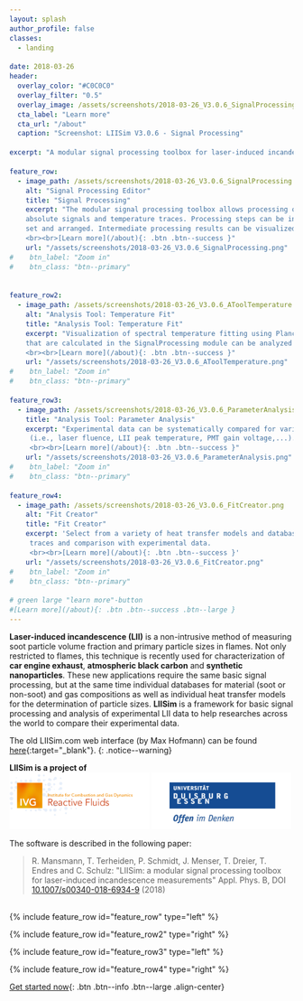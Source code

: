 ```yaml
---
layout: splash
author_profile: false                                                                                             
classes:
  - landing

date: 2018-03-26
header:
  overlay_color: "#C0C0C0"
  overlay_filter: "0.5"
  overlay_image: /assets/screenshots/2018-03-26_V3.0.6_SignalProcessing.png
  cta_label: "Learn more"
  cta_url: "/about"
  caption: "Screenshot: LIISim V3.0.6 - Signal Processing"
  
excerpt: "A modular signal processing toolbox for laser-induced incandescence (LII) measurements"

feature_row:
  - image_path: /assets/screenshots/2018-03-26_V3.0.6_SignalProcessing.png
    alt: "Signal Processing Editor"
    title: "Signal Processing"
    excerpt: "The modular signal processing toolbox allows processing of raw signals, 
    absolute signals and temperature traces. Processing steps can be individually 
    set and arranged. Intermediate processing results can be visualized and analyzed with various plot tools.
    <br><br>[Learn more](/about){: .btn .btn--success }"
    url: "/assets/screenshots/2018-03-26_V3.0.6_SignalProcessing.png"
#    btn_label: "Zoom in"
#    btn_class: "btn--primary"


feature_row2:    
  - image_path: /assets/screenshots/2018-03-26_V3.0.6_AToolTemperature.png
    alt: "Analysis Tool: Temperature Fit"
    title: "Analysis Tool: Temperature Fit"
    excerpt: "Visualization of spectral temperature fitting using Planck's law. Temperature traces
    that are calculated in the SignalProcessing module can be analyzed and all fitting iterations can be visualized.
    <br><br>[Learn more](/about){: .btn .btn--success }"    
    url: "/assets/screenshots/2018-03-26_V3.0.6_AToolTemperature.png"
#    btn_label: "Zoom in"
#    btn_class: "btn--primary"

feature_row3:        
  - image_path: /assets/screenshots/2018-03-26_V3.0.6_ParameterAnalysis.png
    title: "Analysis Tool: Parameter Analysis"
    excerpt: "Experimental data can be systematically compared for various parameters
     (i.e., laser fluence, LII peak temperature, PMT gain voltage,...).
     <br><br>[Learn more](/about){: .btn .btn--success }"                                                        
    url: "/assets/screenshots/2018-03-26_V3.0.6_ParameterAnalysis.png"
#    btn_label: "Zoom in"
#    btn_class: "btn--primary"
    
feature_row4:
  - image_path: /assets/screenshots/2018-03-26_V3.0.6_FitCreator.png
    alt: "Fit Creator"
    title: "Fit Creator"
    excerpt: 'Select from a variety of heat transfer models and databases for simulation of LII signal
     traces and comparison with experimental data.
     <br><br>[Learn more](/about){: .btn .btn--success }'                                                                        
    url: "/assets/screenshots/2018-03-26_V3.0.6_FitCreator.png"
#    btn_label: "Zoom in"
#    btn_class: "btn--primary"

# green large "learn more"-button
#[Learn more](/about){: .btn .btn--success .btn--large }
---
```

                          
**Laser-induced incandescence (LII)** is a non-intrusive method of measuring 
soot particle volume fraction and primary particle sizes in flames.
Not only restricted to flames, this technique is recently used for characterization
 of **car engine exhaust**, **atmospheric black carbon** and **synthetic 
nanoparticles**. These new applications require the same basic signal processing, 
but at the same time individual databases for material (soot or non-soot) and 
gas compositions as well as individual heat transfer models for the 
determination of particle sizes. **LIISim** is a framework for basic signal processing 
and analysis of experimental LII data to help researches across the world to compare their 
experimental data. 
                  
The old LIISim.com web interface (by Max Hofmann) can be found [here](http://web.liisim.com/){:target="_blank"}. 
{: .notice--warning}             
                                      
**LIISim is a project of** <br>
<a href="http://www.uni-due.de/ivg/rf" target="_blank"><img src="/assets/logos/IVG-Reactive-Fluids.png"
alt="Institute for Combustion and Gas Dynamics - Reactive Fluids" style="height:100px"></a>
<a href="http://www.uni-due.de" target="_blank"><img src="/assets/logos/logo_UDE.png"
alt="University of Duisburg-Essen" style="height:100px"></a>
                                                                   
The software is described in the following paper:                                                                   
> R. Mansmann, T. Terheiden, P. Schmidt, J. Menser, T. Dreier, T. Endres and C. Schulz: \"LIISim: a modular signal processing toolbox for laser-induced incandescence measurements\"
> Appl. Phys. B, DOI <a href="https://doi.org/10.1007/s00340-018-6934-9" target="_blank">10.1007/s00340-018-6934-9</a> (2018)                 
<br> 
{% include feature_row id="feature_row" type="left" %}

{% include feature_row id="feature_row2" type="right" %}

{% include feature_row id="feature_row3" type="left" %}

{% include feature_row id="feature_row4" type="right" %}                


[Get started now](/about){: .btn .btn--info .btn--large .align-center}